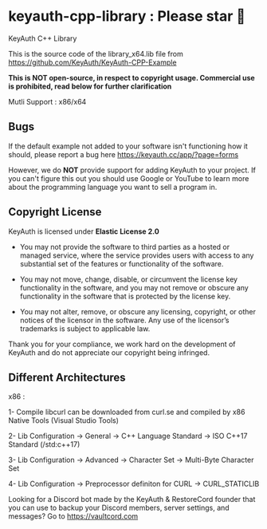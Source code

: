 # keyauth-cpp-library : Please star 🌟
KeyAuth C++ Library

This is the source code of the library_x64.lib file from https://github.com/KeyAuth/KeyAuth-CPP-Example

**This is NOT open-source, in respect to copyright usage. Commercial use is prohibited, read below for further clarification**

Mutli Support : x86/x64

## **Bugs**

If the default example not added to your software isn't functioning how it should, please report a bug here https://keyauth.cc/app/?page=forms

However, we do **NOT** provide support for adding KeyAuth to your project. If you can't figure this out you should use Google or YouTube to learn more about the programming language you want to sell a program in.

## Copyright License

KeyAuth is licensed under **Elastic License 2.0**

* You may not provide the software to third parties as a hosted or managed
service, where the service provides users with access to any substantial set of
the features or functionality of the software.

* You may not move, change, disable, or circumvent the license key functionality
in the software, and you may not remove or obscure any functionality in the
software that is protected by the license key.

* You may not alter, remove, or obscure any licensing, copyright, or other notices
of the licensor in the software. Any use of the licensor’s trademarks is subject
to applicable law.

Thank you for your compliance, we work hard on the development of KeyAuth and do not appreciate our copyright being infringed.

## Different Architectures
x86 :

1- Compile libcurl can be downloaded from curl.se and compiled by x86 Native Tools (Visual Studio Tools)

2- Lib Configuration -> General -> C++ Language Standard ->  ISO C++17 Standard (/std:c++17)

3- Lib Configuration -> Advanced -> Character Set ->  Multi-Byte Character Set

4- Lib Configuration -> Preprocessor definiton for CURL -> CURL_STATICLIB

Looking for a Discord bot made by the KeyAuth & RestoreCord founder that you can use to backup your Discord members, server settings, and messages? Go to https://vaultcord.com
